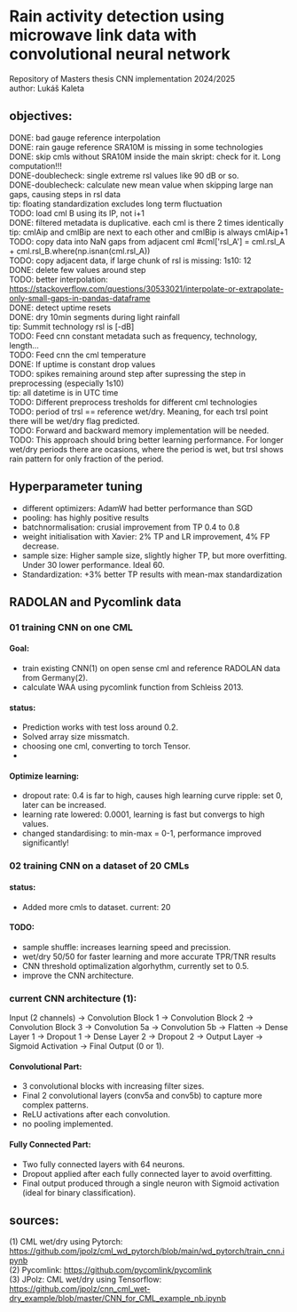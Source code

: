 # Rain activity detection using microwave link data with convolutional neural network

Repository of Masters thesis CNN implementation 2024/2025  
author: Lukáš Kaleta  

## objectives:

DONE: bad gauge reference interpolation  
DONE: rain gauge reference SRA10M is missing in some technologies  
DONE: skip cmls without SRA10M inside the main skript: check for it. Long computation!!!  
DONE-doublecheck: single extreme rsl values like 90 dB or so.  
DONE-doublecheck: calculate new mean value when skipping large nan gaps, causing steps in rsl data  
tip: floating standardization excludes long term fluctuation  
TODO: load cml B using its IP, not i+1  
DONE: filtered metadata is duplicative. each cml is there 2 times identically  
tip: cmlAip and cmlBip are next to each other and cmlBip is always cmlAip+1  
TODO: copy data into NaN gaps from adjacent cml #cml['rsl_A'] = cml.rsl_A + cml.rsl_B.where(np.isnan(cml.rsl_A))  
TODO: copy adjacent data, if large chunk of rsl is missing: 1s10: 12  
DONE: delete few values around step  
TODO: better interpolation: https://stackoverflow.com/questions/30533021/interpolate-or-extrapolate-only-small-gaps-in-pandas-dataframe  
DONE: detect uptime resets  
DONE: dry 10min segments during light rainfall  
tip: Summit technology rsl is [-dB]  
TODO: Feed cnn constant metadata such as frequency, technology, length...  
TODO: Feed cnn the cml temperature  
DONE: If uptime is constant drop values  
TODO: spikes remaining around step after supressing the step in preprocessing (especially 1s10)  
tip: all datetime is in UTC time  
TODO: Different preprocess tresholds for different cml technologies  
TODO: period of trsl == reference wet/dry. Meaning, for each trsl point there will be wet/dry flag predicted.  
TODO: Forward and backward memory implementation will be needed.  
TODO: This approach should bring better learning performance. For longer wet/dry periods there are ocasions, where the period is wet, but trsl shows rain pattern for only fraction of the period.  


## Hyperparameter tuning  
- different optimizers: AdamW had better performance than SGD  
- pooling: has highly positive results  
- batchnormalisation: crusial improvement from TP 0.4 to 0.8  
- weight initialisation with Xavier: 2% TP and LR improvement, 4% FP decrease.  
- sample size: Higher sample size, slightly higher TP, but more overfitting. Under 30 lower performance. Ideal 60.  
- Standardization: +3% better TP results with mean-max standardization  


## RADOLAN and Pycomlink data 

### 01 training CNN on one CML
#### Goal:
- train existing CNN(1) on open sense cml and reference RADOLAN data from Germany(2). 
- calculate WAA using pycomlink function from Schleiss 2013. 

#### status:   
- Prediction works with test loss around 0.2.  
- Solved array size missmatch.  
- choosing one cml, converting to torch Tensor.   
- 

#### Optimize learning:   
- dropout rate: 0.4 is far to high, causes high learning curve ripple: set 0, later can be increased.  
- learning rate lowered: 0.0001, learning is fast but convergs to high values.  
- changed standardising: to min-max = 0-1, performance improved significantly!


### 02 training CNN on a dataset of 20 CMLs

#### status:
- Added more cmls to dataset. current: 20   

#### TODO:
- sample shuffle: increases learning speed and precission.  
- wet/dry 50/50 for faster learning and more accurate TPR/TNR results  
- CNN threshold optimalization algorhythm, currently set to 0.5.
- improve the CNN architecture.
 
### current CNN architecture (1):
Input (2 channels) → Convolution Block 1 → Convolution Block 2 → Convolution Block 3 → Convolution 5a → Convolution 5b → Flatten → Dense Layer 1 → Dropout 1 → Dense Layer 2 → Dropout 2 → Output Layer → Sigmoid Activation → Final Output (0 or 1).  

#### Convolutional Part:
- 3 convolutional blocks with increasing filter sizes.  
- Final 2 convolutional layers (conv5a and conv5b) to capture more complex patterns.  
- ReLU activations after each convolution.  
- no pooling implemented.  

#### Fully Connected Part:
- Two fully connected layers with 64 neurons.  
- Dropout applied after each fully connected layer to avoid overfitting.  
- Final output produced through a single neuron with Sigmoid activation (ideal for binary classification).  

## sources:  
(1) CML wet/dry using Pytorch: https://github.com/jpolz/cml_wd_pytorch/blob/main/wd_pytorch/train_cnn.ipynb  
(2) Pycomlink: https://github.com/pycomlink/pycomlink  
(3) JPolz: CML wet/dry using Tensorflow: https://github.com/jpolz/cnn_cml_wet-dry_example/blob/master/CNN_for_CML_example_nb.ipynb  

